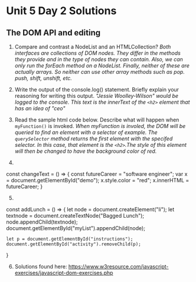 # Unit 5 Day 2 Solutions
## The DOM API and editing

1. Compare and contrast a NodeList and an HTMLCollection?
   _Both interfaces are collections of DOM nodes. They differ in the methods they provide and in the type of nodes they can contain. Also, we can only run the forEach method on a NodeList. Finally, neither of these are actually arrays. So neither can use other array methods such as pop. push, shift, unshift, etc._ 

2. Write the output of the console.log() statement. Briefly explain your reasoning for writing this output. 
    _"Jessie Woolley-Wilson" would be logged to the console. This text is the innerText of the `<h2>` element that has an idea of "ceo"_


3. Read the sample html code below. Describe what will happen when `myFunction()` is invoked.
    _When myFunction is involed, the DOM will be queried to find an element with a selector of example. The `querySelector` method returns the first element with the specifed selector. In this case, that element is the `<h2>`.The style of this element will then be changed to have the background color of red._ 


4. 

const changeText = () => {
    const futureCareer = "software engineer";
    var x = document.getElementById("demo");
    x.style.color = "red";
    x.innerHTML = futureCareer;
}


5. 

const addLunch = () => {
    let node = document.createElement("li");
    let textnode = document.createTextNode("Bagged Lunch");
    node.appendChild(textnode);
    document.getElementById("myList").appendChild(node);

    let p = document.getElementById("instructions");
    document.getElementById("activity").removeChild(p);
}


6. Solutions found here: https://www.w3resource.com/javascript-exercises/javascript-dom-exercises.php